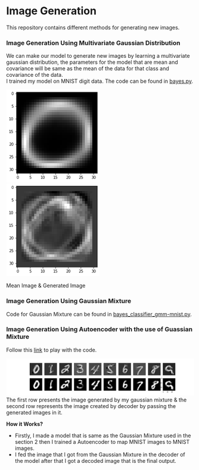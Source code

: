 # Image Generation
This repository contains different methods for generating new images.

### Image Generation Using Multivariate Gaussian Distribution 
We can make our model to generate new images by learning a multivariate gaussian distribution, the parameters for the model that are mean and covariance will be same as the mean of the data for that class and covariance of the data. <br>
I trained my model on MNIST digit data. The code can be found in [bayes.py](https://github.com/i-m-vivek/generating_images/blob/master/bayes.py).


![Zero Mean](https://github.com/i-m-vivek/generating_images/blob/master/images/Bayes_Gen/zero.png "Zero Mean")
![Zero Generated](https://github.com/i-m-vivek/generating_images/blob/master/images/Bayes_Gen/zero_gen.png "Zero Generated")

Mean Image & Generated Image

### Image Generation Using Gaussian Mixture 
Code for Gaussian Mixture can be found in [bayes_classifier_gmm-mnist.py](https://github.com/i-m-vivek/generating_images/blob/master/bayes_classifier_gmm-mnist.py).


### Image Generation Using Autoencoder with the use of Guassian Mixture 
Follow this [link](https://colab.research.google.com/drive/1-51-quUrtDcXyVrNRkEg7imb0NrLdo9r) to play with the code.


![Gaussian Mixture With AE](https://github.com/i-m-vivek/generating_images/blob/master/images/gmm-bayes/decoded-9.png)
The first row presents the image generated by my gaussian mixture & the second row represents the image created by decoder by passing the generated images in it.<br>

__How it Works?__ <br> 
* Firstly, I made a model that is same as the Gaussian Mixture used in the section 2 then I trained a Autoencoder to map MNIST images to MNIST images. 
* I fed the image that I got from the Gaussian Mixture in the decoder of the model after that I got a decoded image that is the final output.
